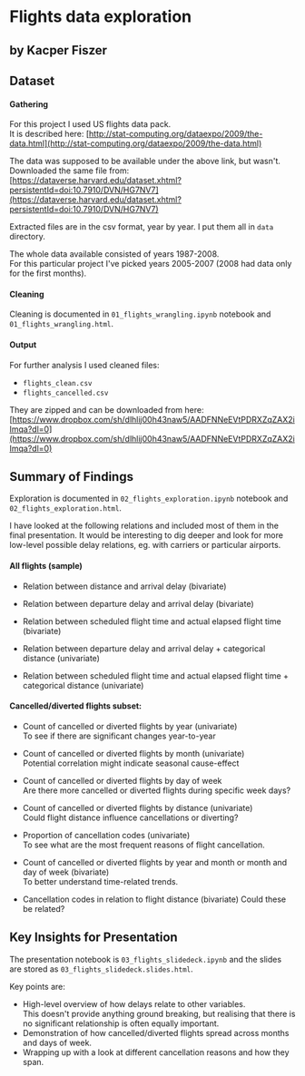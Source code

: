 # Flights data exploration
## by Kacper Fiszer


## Dataset

#### Gathering
For this project I used US flights data pack.  
It is described here: [http://stat-computing.org/dataexpo/2009/the-data.html](http://stat-computing.org/dataexpo/2009/the-data.html)

The data was supposed to be available under the above link, but wasn't.  
Downloaded the same file from: [https://dataverse.harvard.edu/dataset.xhtml?persistentId=doi:10.7910/DVN/HG7NV7](https://dataverse.harvard.edu/dataset.xhtml?persistentId=doi:10.7910/DVN/HG7NV7)

Extracted files are in the csv format, year by year. I put them all in `data` directory.

The whole data available consisted of years 1987-2008.  
For this particular project I've picked years 2005-2007 (2008 had data only for the first months).

#### Cleaning
Cleaning is documented in `01_flights_wrangling.ipynb` notebook and `01_flights_wrangling.html`.

#### Output
For further analysis I used cleaned files:
- `flights_clean.csv`
- `flights_cancelled.csv`  

They are zipped and can be downloaded from here:  
[https://www.dropbox.com/sh/dlhlij00h43naw5/AADFNNeEVtPDRXZqZAX2iImqa?dl=0](https://www.dropbox.com/sh/dlhlij00h43naw5/AADFNNeEVtPDRXZqZAX2iImqa?dl=0)

## Summary of Findings
Exploration is documented in `02_flights_exploration.ipynb` notebook and `02_flights_exploration.html`.

I have looked at the following relations and included most of them in the final presentation.
It would be interesting to dig deeper and look for more low-level possible delay relations, eg. with carriers or particular airports.

#### All flights (sample)
- Relation between distance and arrival delay (bivariate)
- Relation between departure delay and arrival delay (bivariate)
- Relation between scheduled flight time and actual elapsed flight time (bivariate)  
  
  
- Relation between departure delay and arrival delay + categorical distance (univariate)
- Relation between scheduled flight time and actual elapsed flight time + categorical distance (univariate) 

#### Cancelled/diverted flights subset:
- Count of cancelled or diverted flights by year (univariate)  
To see if there are significant changes year-to-year
- Count of cancelled or diverted flights by month (univariate)  
Potential correlation might indicate seasonal cause-effect
- Count of cancelled or diverted flights by day of week  
Are there more cancelled or diverted flights during specific week days?
- Count of cancelled or diverted flights by distance (univariate)  
Could flight distance influence cancellations or diverting?
- Proportion of cancellation codes (univariate)  
To see what are the most frequent reasons of flight cancellation.
  
  
- Count of cancelled or diverted flights by year and month or month and day of week (bivariate)  
To better understand time-related trends.
- Cancellation codes in relation to flight distance (bivariate)
Could these be related?


## Key Insights for Presentation
The presentation notebook is `03_flights_slidedeck.ipynb` and the slides are stored as `03_flights_slidedeck.slides.html`.

Key points are:
- High-level overview of how delays relate to other variables.  
This doesn't provide anything ground breaking, but realising that there is no significant relationship is often equally important.
- Demonstration of how cancelled/diverted flights spread across months and days of week.
- Wrapping up with a look at different cancellation reasons and how they span.